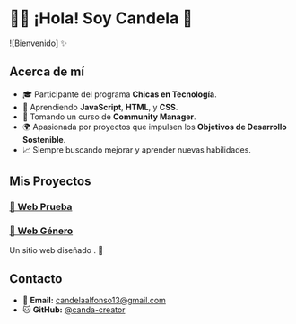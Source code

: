# 👩‍💻 ¡Hola! Soy Candela 🌸

![Bienvenido]
✨

## Acerca de mí

- 🎓 Participante del programa **Chicas en Tecnología**.
- 🔧 Aprendiendo **JavaScript**, **HTML**, y **CSS**.
- 📖 Tomando un curso de **Community Manager**.
- 🌍 Apasionada por proyectos que impulsen los **Objetivos de Desarrollo Sostenible**.
- 📈 Siempre buscando mejorar y aprender nuevas habilidades.

## Mis Proyectos

### [🌸 Web Prueba](https://github.com/canda-creator/prueba-repo)
### [🌸 Web Género](https://github.com/canda-creator/CET-genero)
Un sitio web diseñado . 🧡

## Contacto

- 📧 **Email:** [candelaalfonso13@gmail.com](candelaalfonso13@gmail.com)
- 🐱 **GitHub:** [@canda-creator](https://github.com/canda-creator)
